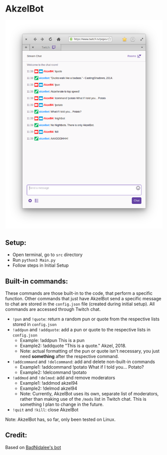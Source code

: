 # AkzelBot

![Screenshot](data/akzelbot_screenshot.png?raw=true)

## Setup:

- Open terminal, go to `src` directory
- Run `python3 Main.py`
- Follow steps in Initial Setup


## Built-in commands:

These commands are those built-in to the code, that perform a specific function. Other commands that just have AkzelBot send a specific message to chat are stored in the `config.json` file (created during initial setup). All commands are accessed through Twitch chat.
- `!pun` and `!quote`: return a random pun or quote from the respective lists stored in `config.json`
- `!addpun` and `!addquote`: add a pun or quote to the respective lists in `config.json`
    - Example: !addpun This is a pun
    - Example2: !addquote "This is a quote." Akzel, 2018.
    - Note: actual formatting of the pun or quote isn't necessary, you just need **something** after the respective command.
- `!addcommand` and `!delcommand`: add and delete non-built-in commands
    - Example1: !addcommand !potato What if I told you... Potato?
    - Example2: !delcommand !potato
- `!addmod` and `!delmod`: add and remove moderators
    - Example1: !addmod akzel94
    - Example2: !delmod akzel94
    - Note: Currently, AkzelBot uses its own, separate list of moderators, rather than making use of the `/mods` list in Twitch chat. This is something I plan to change in the future.
- `!quit` and `!kill`: close AkzelBot


Note: AkzelBot has, so far, only been tested on Linux.

## Credit:
Based on [BadNidalee's bot](https://github.com/BadNidalee/ChatBot)
